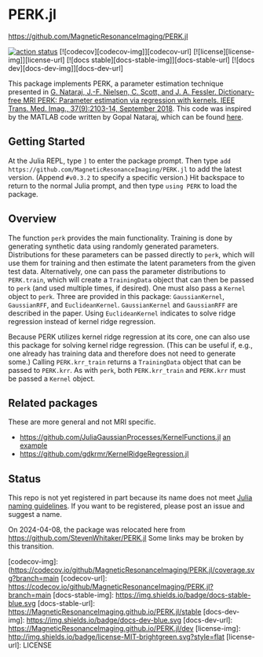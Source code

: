 # PERK.jl

https://github.com/MagneticResonanceImaging/PERK.jl

[![action status][action-img]][action-url]
[![codecov][codecov-img]][codecov-url]
[![license][license-img]][license-url]
[![docs stable][docs-stable-img]][docs-stable-url]
[![docs dev][docs-dev-img]][docs-dev-url]

This package implements PERK, a parameter estimation technique presented in
[G. Nataraj, J.-F. Nielsen, C. Scott, and J. A. Fessler. Dictionary-free MRI PERK: Parameter estimation via regression with kernels. IEEE Trans. Med. Imag., 37(9):2103-14, September 2018](https://ieeexplore.ieee.org/document/8320384/).
This code was inspired by the MATLAB code written by Gopal Nataraj,
which can be found [here](https://github.com/gopal-nataraj/perk).

## Getting Started
At the Julia REPL, type `]` to enter the package prompt.
Then type `add https://github.com/MagneticResonanceImaging/PERK.jl`
to add the latest version.
(Append `#v0.3.2` to specify a specific version.)
Hit backspace to return to the normal Julia prompt,
and then type `using PERK` to load the package.

## Overview
The function `perk` provides the main functionality.
Training is done by generating synthetic data
using randomly generated parameters.
Distributions for these parameters can be passed directly to `perk`,
which will use them for training
and then estimate the latent parameters from the given test data.
Alternatively, one can pass the parameter distributions to `PERK.train`,
which will create a `TrainingData` object that can then be passed to `perk`
(and used multiple times, if desired).
One must also pass a `Kernel` object to `perk`.
Three are provided in this package:
`GaussianKernel`, `GaussianRFF`, and `EuclideanKernel`.
`GaussianKernel` and `GaussianRFF` are described in the paper.
Using `EuclideanKernel` indicates to solve ridge regression
instead of kernel ridge regression.

Because PERK utilizes kernel ridge regression at its core,
one can also use this package for solving kernel ridge regression.
(This can be useful if, e.g., one already has training data
and therefore does not need to generate some.)
Calling `PERK.krr_train` returns a `TrainingData` object
that can be passed to `PERK.krr`.
As with `perk`,
both `PERK.krr_train` and `PERK.krr` must be passed a `Kernel` object.

## Related packages

These are more general and not MRI specific.
- https://github.com/JuliaGaussianProcesses/KernelFunctions.jl
  [an example](https://juliagaussianprocesses.github.io/KernelFunctions.jl/dev/examples/kernel-ridge-regression)
- https://github.com/gdkrmr/KernelRidgeRegression.jl


## Status

This repo is not yet registered in part because its name
does not meet
[Julia naming guidelines](https://pkgdocs.julialang.org/v1/creating-packages/#Package-naming-guidelines).
If you want to be registered,
please post an issue and suggest a name.

On 2024-04-08,
the package was relocated here from
https://github.com/StevenWhitaker/PERK.jl
Some links may be broken by this transition.

<!-- URLs -->
[action-img]: https://github.com/MagneticResonanceImaging/PERK.jl/workflows/runtests/badge.svg
[action-url]: https://github.com/MagneticResonanceImaging/PERK.jl/actions
[codecov-img]: (https://codecov.io/github/MagneticResonanceImaging/PERK.jl/coverage.svg?branch=main
[codecov-url]: https://codecov.io/github/MagneticResonanceImaging/PERK.jl?branch=main
[docs-stable-img]: https://img.shields.io/badge/docs-stable-blue.svg
[docs-stable-url]: https://MagneticResonanceImaging.github.io/PERK.jl/stable
[docs-dev-img]: https://img.shields.io/badge/docs-dev-blue.svg
[docs-dev-url]: https://MagneticResonanceImaging.github.io/PERK.jl/dev
[license-img]: http://img.shields.io/badge/license-MIT-brightgreen.svg?style=flat
[license-url]: LICENSE

